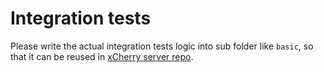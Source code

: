 # Integration tests

Please write the actual integration tests logic into sub folder like `basic`, so that it can be reused in [xCherry server repo](https://github.com/xcherryio/xcherry).